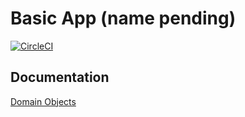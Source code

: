 # Basic App (name pending)
[![CircleCI](https://circleci.com/gh/ssalka/basic_app.svg?style=shield&circle-token=5f58b67ffe20ab1039e633ce67fd41bf1eae2065)](https://circleci.com/gh/ssalka/basic_app)

## Documentation
[Domain Objects](/docs/domain-objects.md)
